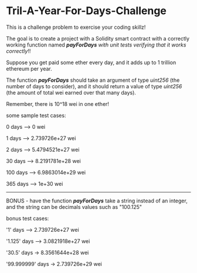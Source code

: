 # Tril-A-Year-For-Days-Challenge

This is a challenge problem to exercise your coding skillz!

The goal is to create a project with a Solidity smart contract with a correctly working function named ***payForDays*** _with unit tests verifying that it works correctly_!!

Suppose you get paid some ether every day, and it adds up to 1 trillion ethereum per year.

The function ***payForDays*** should take an argument of type _uint256_ (the number of days to consider), and it should return a value of type _uint256_ (the amount of total wei earned over that many days).

Remember, there is 10^18 wei in one ether! 

some sample test cases:

0 days --> 0 wei

1 days --> 2.739726e+27 wei

2 days --> 5.4794521e+27 wei

30 days --> 8.2191781e+28 wei

100 days --> 6.9863014e+29 wei

365 days --> 1e+30 wei

---


BONUS - have the function ***payForDays*** take a string instead of an integer, and the string can be decimals values such as "100.125"

bonus test cases:

'1' days --> 2.739726e+27 wei

'1.125' days --> 3.0821918e+27 wei

'30.5' days -> 8.3561644e+28 wei

'99.999999' days -> 2.739726e+29 wei
